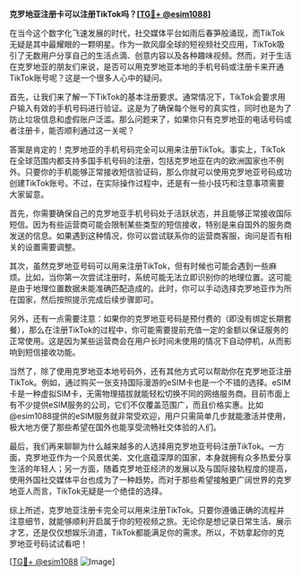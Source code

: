 **克罗地亚注册卡可以注册TikTok吗？[[TG💪+ @esim1088](https://t.me/s/esim1088)]**

在当今这个数字化飞速发展的时代，社交媒体平台如雨后春笋般涌现，而TikTok无疑是其中最耀眼的一颗明星。作为一款风靡全球的短视频社交应用，TikTok吸引了无数用户分享自己的生活点滴、创意内容以及各种趣味视频。然而，对于生活在克罗地亚的朋友们来说，是否可以用克罗地亚本地的手机号码或注册卡来开通TikTok账号呢？这是一个很多人心中的疑问。

首先，让我们来了解一下TikTok的基本注册要求。通常情况下，TikTok会要求用户输入有效的手机号码进行验证。这是为了确保每个账号的真实性，同时也是为了防止垃圾信息和虚假账户泛滥。那么问题来了，如果你只有克罗地亚的电话号码或者注册卡，能否顺利通过这一关呢？

答案是肯定的！克罗地亚的手机号码完全可以用来注册TikTok。事实上，TikTok在全球范围内都支持多国手机号码的注册，包括克罗地亚在内的欧洲国家也不例外。只要你的手机能够正常接收短信验证码，那么你就可以使用克罗地亚号码成功创建TikTok账号。不过，在实际操作过程中，还是有一些小技巧和注意事项需要大家留意。

首先，你需要确保自己的克罗地亚手机号码处于活跃状态，并且能够正常接收国际短信。因为有些运营商可能会限制某些类型的短信接收，特别是来自国外的服务商发送的信息。如果遇到这种情况，你可以尝试联系你的运营商客服，询问是否有相关的设置需要调整。

其次，虽然克罗地亚号码可以用来注册TikTok，但有时候也可能会遇到一些麻烦。比如，当你第一次尝试注册时，系统可能无法立即识别你的地理位置。这可能是由于地理位置数据未能准确匹配造成的。此时，你可以手动选择克罗地亚作为所在国家，然后按照提示完成后续步骤即可。

另外，还有一点需要注意：如果你的克罗地亚号码是预付费的（即没有绑定长期套餐），那么在注册TikTok的过程中，你可能需要提前充值一定的金额以保证服务的正常使用。这是因为某些运营商会在用户长时间未使用的情况下自动停机，从而影响到短信接收功能。

当然了，除了使用克罗地亚本地号码外，还有其他方式可以帮助你在克罗地亚注册TikTok。例如，通过购买一张支持国际漫游的eSIM卡也是一个不错的选择。eSIM卡是一种虚拟SIM卡，无需物理插拔就能轻松切换不同的网络服务商。目前市面上有不少提供eSIM服务的公司，它们不仅覆盖范围广，而且价格实惠。比如@esim1088提供的eSIM服务就非常受欢迎，用户只需简单几步就能激活并使用，极大地方便了那些希望在国外也能享受流畅社交体验的人们。

最后，我们再来聊聊为什么越来越多的人选择用克罗地亚号码注册TikTok。一方面，克罗地亚作为一个风景优美、文化底蕴深厚的国家，本身就拥有众多热爱分享生活的年轻人；另一方面，随着克罗地亚经济的发展以及与国际接轨程度的提高，使用外国社交媒体平台也成为了一种趋势。而对于那些希望接触更广阔世界的克罗地亚人而言，TikTok无疑是一个绝佳的选择。

综上所述，克罗地亚注册卡完全可以用来注册TikTok。只要你遵循正确的流程并注意细节，就能够顺利开启属于你的短视频之旅。无论你是想记录日常生活、展示才艺，还是仅仅想娱乐消遣，TikTok都能满足你的需求。所以，不妨拿起你的克罗地亚号码试试看吧！

[[TG💪+ @esim1088](https://t.me/s/esim1088) ![Image](https://i.postimg.cc/4NQfJmqS/Snipaste-2025-05-13-00-14-12.png)]